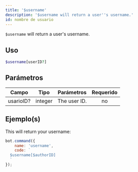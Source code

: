 ```yaml
---
title: '$username'
description: '$username will return a user''s username.'
id: nombre de usuario
---
```


`$username` will return a user's username.

## Uso

```php
$username[userID?]
```

## Parámetros

| Campo     | Tipo    | Parámetros   | Requerido |
| --------- | ------- | ------------ |:---------:|
| usarioID? | integer | The user ID. |    no     |

## Ejemplo(s)

This will return your username:

```javascript
bot.command({
    name: 'username',
    code: `
  $username[$authorID]
  `
});
```
